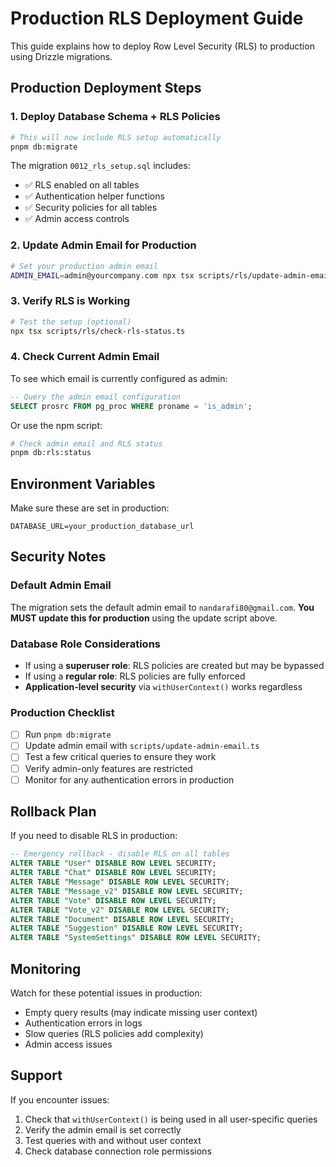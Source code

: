 # Production RLS Deployment Guide

This guide explains how to deploy Row Level Security (RLS) to production using Drizzle migrations.

## Production Deployment Steps

### 1. Deploy Database Schema + RLS Policies

```bash
# This will now include RLS setup automatically
pnpm db:migrate
```

The migration `0012_rls_setup.sql` includes:
- ✅ RLS enabled on all tables
- ✅ Authentication helper functions
- ✅ Security policies for all tables
- ✅ Admin access controls

### 2. Update Admin Email for Production

```bash
# Set your production admin email
ADMIN_EMAIL=admin@yourcompany.com npx tsx scripts/rls/update-admin-email.ts
```

### 3. Verify RLS is Working

```bash
# Test the setup (optional)
npx tsx scripts/rls/check-rls-status.ts
```

### 4. Check Current Admin Email

To see which email is currently configured as admin:

```sql
-- Query the admin email configuration
SELECT prosrc FROM pg_proc WHERE proname = 'is_admin';
```

Or use the npm script:
```bash
# Check admin email and RLS status
pnpm db:rls:status
```

## Environment Variables

Make sure these are set in production:

```env
DATABASE_URL=your_production_database_url
```

## Security Notes

### Default Admin Email
The migration sets the default admin email to `nandarafi80@gmail.com`. **You MUST update this for production** using the update script above.

### Database Role Considerations
- If using a **superuser role**: RLS policies are created but may be bypassed
- If using a **regular role**: RLS policies are fully enforced
- **Application-level security** via `withUserContext()` works regardless

### Production Checklist

- [ ] Run `pnpm db:migrate` 
- [ ] Update admin email with `scripts/update-admin-email.ts`
- [ ] Test a few critical queries to ensure they work
- [ ] Verify admin-only features are restricted
- [ ] Monitor for any authentication errors in production

## Rollback Plan

If you need to disable RLS in production:

```sql
-- Emergency rollback - disable RLS on all tables
ALTER TABLE "User" DISABLE ROW LEVEL SECURITY;
ALTER TABLE "Chat" DISABLE ROW LEVEL SECURITY;
ALTER TABLE "Message" DISABLE ROW LEVEL SECURITY;
ALTER TABLE "Message_v2" DISABLE ROW LEVEL SECURITY;
ALTER TABLE "Vote" DISABLE ROW LEVEL SECURITY;
ALTER TABLE "Vote_v2" DISABLE ROW LEVEL SECURITY;
ALTER TABLE "Document" DISABLE ROW LEVEL SECURITY;
ALTER TABLE "Suggestion" DISABLE ROW LEVEL SECURITY;
ALTER TABLE "SystemSettings" DISABLE ROW LEVEL SECURITY;
```

## Monitoring

Watch for these potential issues in production:
- Empty query results (may indicate missing user context)
- Authentication errors in logs
- Slow queries (RLS policies add complexity)
- Admin access issues

## Support

If you encounter issues:
1. Check that `withUserContext()` is being used in all user-specific queries
2. Verify the admin email is set correctly
3. Test queries with and without user context
4. Check database connection role permissions